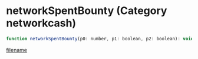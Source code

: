 # networkSpentBounty (Category networkcash)

```js
function networkSpentBounty(p0: number, p1: boolean, p2: boolean): void
```

[filename](networkSpentBounty_m.md ':include')